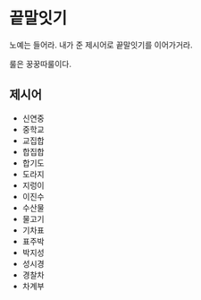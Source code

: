 # 끝말잇기
노예는 들어라. 내가 준 제시어로 끝말잇기를 이어가거라.

룰은 꿍꿍따룰이다.

## 제시어
- 신연중
- 중학교
- 교집합
- 합집합
- 합기도
- 도라지
- 지렁이
- 이진수
- 수산물
- 물고기
- 기차표
- 표주박
- 박지성
- 성시경
- 경찰차
- 차계부